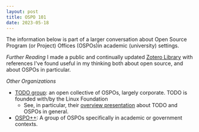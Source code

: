 ```yaml
---
layout: post
title: OSPO 101
date: 2023-05-18
---
```


The information below is part of a larger conversation about Open Source Program (or Project) Offices (OSPOs)in academic (university) settings.  


*Further Reading* I made a public and continually updated [Zotero Library](https://www.zotero.org/groups/5062427/ospos/library) with references I've found useful in my thinking both about open source, and about OSPOs in particular. 

*Other Organizations* 
- [TODO group](https://todogroup.org): an open collective of OSPOs, largely corporate.  TODO is founded with/by the Linux Foundation 
    - See, in particular, their [overview presentation](https://docs.google.com/presentation/d/1p4dhx0Dg8fZDO8yzp7nWC2r5WHyVH-jjSQM59lkKLdo/edit#slide=id.g196bab9accf_1_1268) about TODO and OSPOs in general. 
- [OSPO++](https://ospoplusplus.org/): A group of OSPOs specifically in academic or government contexts. 
